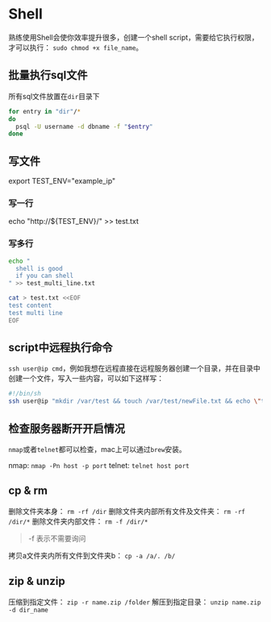 # Shell

熟练使用Shell会使你效率提升很多，创建一个shell script，需要给它执行权限，才可以执行： `sudo chmod +x file_name`。

## 批量执行sql文件

所有sql文件放置在`dir`目录下

```sh
for entry in "dir"/*
do
  psql -U username -d dbname -f "$entry"
done
```

## 写文件

export TEST_ENV="example_ip"

### 写一行

echo "http://${TEST_ENV}/" >> test.txt

### 写多行

```sh
echo "
  shell is good
  if you can shell
" >> test_multi_line.txt
```

```sh
cat > test.txt <<EOF
test content
test multi line
EOF
```

## script中远程执行命令

`ssh user@ip cmd`，例如我想在远程直接在远程服务器创建一个目录，并在目录中创建一个文件，写入一些内容，可以如下这样写：

```sh
#!/bin/sh
ssh user@ip "mkdir /var/test && touch /var/test/newFile.txt && echo \"test write\" >> /var/test/newFile.txt"
```

## 检查服务器断开开启情况

`nmap`或者`telnet`都可以检查，mac上可以通过`brew`安装。

nmap: `nmap -Pn host -p port`
telnet: `telnet host port`

## cp & rm

删除文件夹本身： `rm -rf /dir`
删除文件夹内部所有文件及文件夹： `rm -rf /dir/*`
删除文件夹内部文件： `rm -f /dir/*`

> -f 表示不需要询问

拷贝a文件夹内所有文件到文件夹b： `cp -a /a/. /b/`

## zip & unzip

压缩到指定文件： `zip -r name.zip /folder`
解压到指定目录： `unzip name.zip -d dir_name`